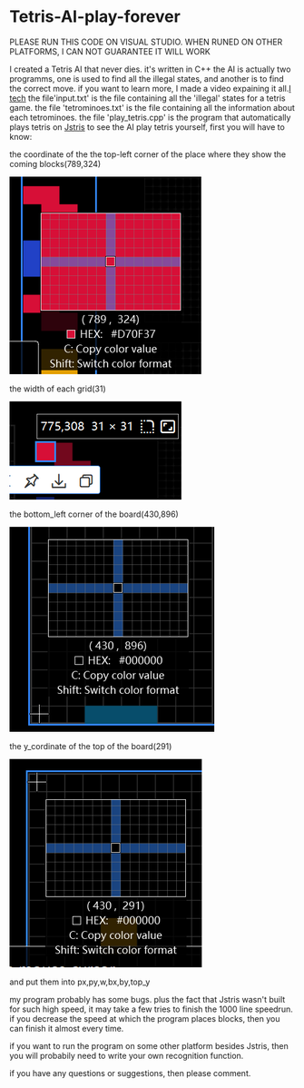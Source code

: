 # Tetris-AI-play-forever

PLEASE RUN THIS CODE ON VISUAL STUDIO.
WHEN RUNED ON OTHER PLATFORMS, I CAN NOT GUARANTEE IT WILL WORK

I created a Tetris AI that never dies. it's written in C++
the AI is actually two programms, one is used to find all the illegal states, and another is to find the correct move.
if you want to learn more, I made a video expaining it all.[I tech]([https://www.google.com](https://www.youtube.com/watch?v=UBbdVaojjMM))
the file'input.txt' is the file containing all the 'illegal' states for a tetris game.
the file 'tetrominoes.txt' is the file containing all the information about each tetrominoes.
the file 'play_tetris.cpp' is the program that automatically plays tetris on [Jstris](https://jstris.jezevec10.com/)
to see the AI play tetris yourself, first you will have to know:

the coordinate of the the top-left corner of the place where they show the coming blocks(789,324)

![piece](https://github.com/issaccheng2008/Tetris-AI-play-forever/blob/main/piece.png)

the width of each grid(31)

![width](https://github.com/issaccheng2008/Tetris-AI-play-forever/blob/main/width.png)

the bottom_left corner of the board(430,896)

![width](https://github.com/issaccheng2008/Tetris-AI-play-forever/blob/main/board.png)

the y_cordinate of the top of the board(291)

![width](https://github.com/issaccheng2008/Tetris-AI-play-forever/blob/main/y_coordinate.png)

and put them into px,py,w,bx,by,top_y

my program probably has some bugs. plus the fact that Jstris wasn't built for such high speed, it may take a few tries to finish the 1000 line speedrun. if you decrease the speed at which the program places blocks, then you can finish it almost every time.

if you want to run the program on some other platform besides Jstris, then you will probabily need to write your own recognition function.

if you have any questions or suggestions, then please comment.
